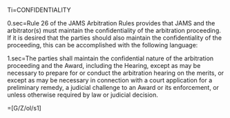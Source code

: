 Ti=CONFIDENTIALITY

0.sec=Rule 26 of the JAMS Arbitration Rules provides that JAMS and the arbitrator(s) must maintain the confidentiality of the arbitration proceeding. If it is desired that the parties should also maintain the confidentiality of the proceeding, this can be accomplished with the following language:

1.sec=The parties shall maintain the confidential nature of the arbitration proceeding and the Award, including the Hearing, except as may be necessary to prepare for or conduct the arbitration hearing on the merits, or except as may be necessary in connection with a court application for a preliminary remedy, a judicial challenge to an Award or its enforcement, or unless otherwise required by law or judicial decision.

=[G/Z/ol/s1]
